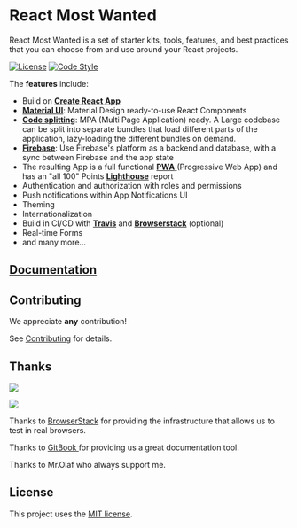 # React Most Wanted

React Most Wanted is a set of starter kits, tools, features, and best practices that you can choose from and use around your React projects.

[![License](https://camo.githubusercontent.com/11ead5f9f63a32c56b6558ec9cbfb25540fd265b6fbab25b51cb6925d2519ddb/68747470733a2f2f696d672e736869656c64732e696f2f6e706d2f6c2f657870726573732e737667)](https://github.com/TarikHuber/react-most-wanted/master/LICENSE) [![Code Style](https://camo.githubusercontent.com/c0486311910977832125780d8ef9ac681614939bd1b9328678007156a4648896/68747470733a2f2f696d672e736869656c64732e696f2f62616467652f636f64655f7374796c652d70726574746965722d6666363962342e7376673f7374796c653d666c61742d737175617265)](https://github.com/prettier/prettier)

The **features** include:

* Build on [**Create React App**](https://reactjs.org/docs/create-a-new-react-app.html)
* [**Material UI**](https://material-ui.com/): Material Design ready-to-use React Components
* [**Code splitting**](https://webpack.js.org/guides/code-splitting/): MPA \(Multi Page Application\) ready. A Large codebase can be split into separate bundles that load different parts of the application, lazy-loading the different bundles on demand.
* [**Firebase**](https://firebase.google.com/): Use Firebase's platform as a backend and database, with a sync between Firebase and the app state
* The resulting App is a full functional [**PWA** ](https://web.dev/progressive-web-apps/) (Progressive Web App\) and has an "all 100" Points [**Lighthouse**](https://developers.google.com/web/tools/lighthouse) report
* Authentication and authorization with roles and permissions
* Push notifications within App Notifications UI
* Theming
* Internationalization
* Build in CI/CD with [**Travis**](https://travis-ci.org/) and [**Browserstack**](https://www.browserstack.com/) (optional\)
* Real-time Forms
* and many more...

## [Documentation](https://rmw-1.gitbook.io/react-most-wanted/)

## Contributing

We appreciate **any** contribution!

See [Contributing](https://github.com/TarikHuber/react-most-wanted/blob/46dcb3da5ca32c3a92bab72a2573d05518c38a25/CONTRIBUTING.md) for details.

## Thanks

 

![](https://camo.githubusercontent.com/963fdc34956abc2bcb1db1d9db70d4c791956b2fc8dae36836b575b7795efe42/68747470733a2f2f7777772e62726f77736572737461636b2e636f6d2f696d616765732f6d61696c2f62726f77736572737461636b2d6c6f676f2d666f6f7465722e706e67)

![](.gitbook/assets/spaces_gitbook_avatar-rectangle%20%281%29.png)

Thanks to [BrowserStack](https://www.browserstack.com/) for providing the infrastructure that allows us to test in real browsers.

Thanks to [GitBook ](https://www.gitbook.com/)for providing us a great documentation tool.

Thanks to Mr.Olaf who always support me.

## License

 This project uses the [MIT license](https://github.com/TarikHuber/react-most-wanted/blob/master/LICENSE).



